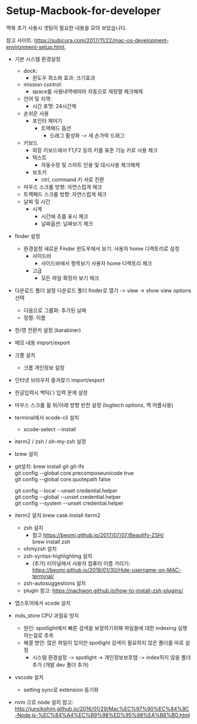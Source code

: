 # Setup-Macbook-for-developer
맥북 초기 사용시 셋팅이 필요한 내용을 모아 보았습니다.

참고 사이트: https://subicura.com/2017/11/22/mac-os-development-environment-setup.html,


- 기본 시스템 환경설정
  - dock:
    - 윈도우 최소화 효과: 크기효과
  - mission control:
    - space를 사용내역에따라 자동으로 재정렬 체크해제
  - 언어 및 지역:
    - 시간 포맷: 24시간제
  - 손쉬운 사용
    - 포인터 제어기
      - 트랙패드 옵션
        - 드래그 활성화 -> 세 손가락 드래그
  - 키보드
    - 외장 키보드에서 F1,F2 등의 키를 표준 기능 키로 사용 체크
    - 텍스트
      - 자동수정 및 스마트 인용 및 대시사용 체크해제
    - 보조키
      - ctrl, command 키 서로 전환
  - 마우스
    스크롤 방향: 자연스럽게 체크
  - 트랙패드 
     스크롤 방향: 자연스럽게 체크
  - 날짜 및 시간
    - 시계
      - 시간에 초를 표시 체크
      - 날짜옵션: 날짜보기 체크
- finder 설정
  - 환경설정
    새로운 Finder 윈도우에서 보기: 사용자 home 디렉토리로 설정
    - 사이드바
      - 사이드바에서 항목보기 사용자 home 디렉토리 체크
    - 고급
      - 모든 파일 확장자 보기 체크
- 다운로드 폴더 설정
  다운로드 폴더 finder로 열기 -> view -> show view options 선택
    - 다음으로 그룹화: 추가된 날짜
    - 정렬: 이름
  
- 한/영 전환키 설정 (karabiner)
- 메모 내용 import/export
- 크롬 설치
  - 크롬 개인정보 설정
- 인터넷 브라우저 즐겨찾기 import/export
- 한글입력시 백틱(`) 입력 문제 설정
- 마우스 스크롤 휠 위/아래 방향 반전 설정 (logitech options, 맥 어플사용)
- terminal에서 xcode-cli 설치
  - xcode-select --install
- iterm2 / zsh / oh-my-zsh 설정
- brew 설치
- git설치: brew install git git-lfs  
  git config --global core.precomposeunicode true  
  git config --global core.quotepath false  
    
  git config --local --unset credential.helper  
  git config --global --unset credential.helper  
  git config --system --unset credential.helper  
- iterm2 설치
  brew cask install iterm2
  - zsh 설치
    - 참고 https://beomi.github.io/2017/07/07/Beautify-ZSH/  
    brew install zsh
  - ohmyzsh 설치
  - zsh-syntax-highlighting 설치
    - (추가) 터미널에서 사용자 컴퓨터 이름 가리기: https://beomi.github.io/2018/01/30/Hide-username-on-MAC-terminal/
  - zsh-autosuggestions 설치
  - plugin 참고: https://nachwon.github.io/how-to-install-zsh-plugins/
- 앱스토어에서 xcode 설치

- mds_store CPU 과점유 방지
  - 원인: spotlight에서 빠른 검색을 보장하기위해 파일들에 대한 indexing 실행하는걸로 추측
  - 해결 방안: 많은 파일이 있지만 spotlight 검색이 필요하지 않은 폴더를 따로 설정
    - 시스템 환경설정 -> spotlight -> 개인정보보호탭 -> index하지 않을 폴더 추가 (개발 dev 폴더 추가)
    
- vscode 설치
  - setting sync로 extension 동기화
- nvm 으로 node 설치
  참고: http://junsikshim.github.io/2016/01/29/Mac%EC%97%90%EC%84%9C-Node.js-%EC%84%A4%EC%B9%98%ED%95%98%EA%B8%B0.html
